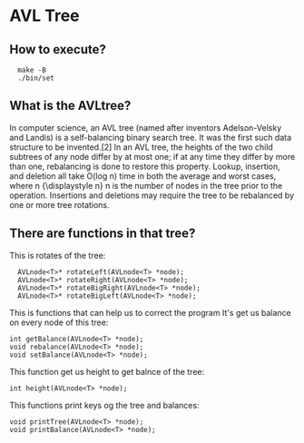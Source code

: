 # AVL Tree
## How to execute?
```
  make -B
  ./bin/set
 ```
## What is the AVLtree?
In computer science, an AVL tree (named after inventors Adelson-Velsky and Landis) is a self-balancing binary search tree. It was the first such data structure to be invented.[2] In an AVL tree, the heights of the two child subtrees of any node differ by at most one; if at any time they differ by more than one, rebalancing is done to restore this property. Lookup, insertion, and deletion all take O(log n) time in both the average and worst cases, where n {\displaystyle n} n is the number of nodes in the tree prior to the operation. Insertions and deletions may require the tree to be rebalanced by one or more tree rotations. 
## There are functions in that tree?
  This is rotates of the tree:
  ```
    AVLnode<T>* rotateLeft(AVLnode<T> *node);
    AVLnode<T>* rotateRight(AVLnode<T> *node);
    AVLnode<T>* rotateBigRight(AVLnode<T> *node);
    AVLnode<T>* rotateBigLeft(AVLnode<T> *node);
   ```
   This is functions that can help us to correct the program
   It's get us balance on every node of this tree:
   
    int getBalance(AVLnode<T> *node);                  
    void rebalance(AVLnode<T> *node);
    void setBalance(AVLnode<T> *node);
   This function get us height to get balnce of the tree:
      
    int height(AVLnode<T> *node);
   This functions print keys og the tree and balances: 
   
    void printTree(AVLnode<T> *node);
    void printBalance(AVLnode<T> *node);
